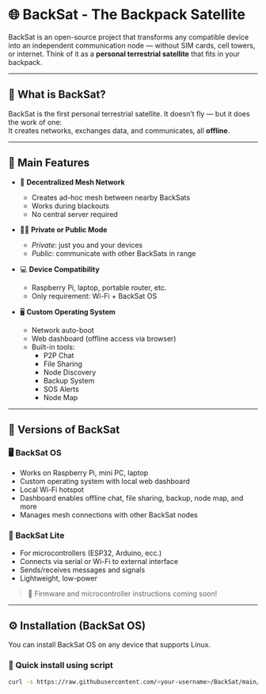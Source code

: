 # 🌐 BackSat - The Backpack Satellite

BackSat is an open-source project that transforms any compatible device into an independent communication node — without SIM cards, cell towers, or internet. Think of it as a **personal terrestrial satellite** that fits in your backpack.

---

## 📡 What is BackSat?

BackSat is the first personal terrestrial satellite. It doesn’t fly — but it does the work of one:  
It creates networks, exchanges data, and communicates, all **offline**.

---

## 🚀 Main Features

- 🔁 **Decentralized Mesh Network**  
  - Creates ad-hoc mesh between nearby BackSats  
  - Works during blackouts  
  - No central server required  

- 🕵️‍♂️ **Private or Public Mode**  
  - *Private*: just you and your devices  
  - *Public*: communicate with other BackSats in range  

- 💻 **Device Compatibility**  
  - Raspberry Pi, laptop, portable router, etc.  
  - Only requirement: Wi-Fi + BackSat OS  

- 🖥 **Custom Operating System**
  - Network auto-boot  
  - Web dashboard (offline access via browser)  
  - Built-in tools:
    - P2P Chat
    - File Sharing
    - Node Discovery
    - Backup System
    - SOS Alerts
    - Node Map

---

## 🧩 Versions of BackSat

### 🖥 BackSat OS

- Works on Raspberry Pi, mini PC, laptop  
- Custom operating system with local web dashboard  
- Local Wi-Fi hotspot  
- Dashboard enables offline chat, file sharing, backup, node map, and more  
- Manages mesh connections with other BackSat nodes  

### 🔌 BackSat Lite

- For microcontrollers (ESP32, Arduino, ecc.)  
- Connects via serial or Wi-Fi to external interface  
- Sends/receives messages and signals  
- Lightweight, low-power

> 🔧 Firmware and microcontroller instructions coming soon!

---

## ⚙️ Installation (BackSat OS)

You can install BackSat OS on any device that supports Linux.

### 🔧 Quick install using script

```bash
curl -s https://raw.githubusercontent.com/<your-username>/BackSat/main/backsat-install-script.sh | bash

